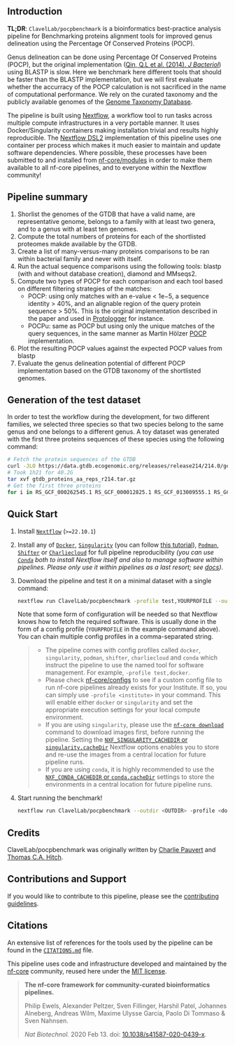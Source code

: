 ## Introduction

**TL;DR**: `ClavelLab/pocpbenchmark` is a bioinformatics best-practice analysis pipeline for Benchmarking proteins alignment tools for improved genus delineation using the Percentage Of Conserved Proteins (POCP).

Genus delineation can be done using Percentage Of Conserved Proteins (POCP), but the original implementation ([Qin, Q.L et al. (2014). *J Bacteriol*](https://doi.org/10.1128/JB.01688-14)) using BLASTP is slow.
Here we benchmark here different tools that should be faster than the BLASTP implementation, but we will first evaluate whether the accurracy of the POCP calculation is not sacrificed in the name of computational performance. We rely on the curated taxonomy and the publicly available genomes of the [Genome Taxonomy Database](https://gtdb.ecogenomic.org/).

The pipeline is built using [Nextflow](https://www.nextflow.io), a workflow tool to run tasks across multiple compute infrastructures in a very portable manner. It uses Docker/Singularity containers making installation trivial and results highly reproducible. The [Nextflow DSL2](https://www.nextflow.io/docs/latest/dsl2.html) implementation of this pipeline uses one container per process which makes it much easier to maintain and update software dependencies. Where possible, these processes have been submitted to and installed from [nf-core/modules](https://github.com/nf-core/modules) in order to make them available to all nf-core pipelines, and to everyone within the Nextflow community!


## Pipeline summary

1. Shorlist the genomes of the GTDB that have a valid name, are representative genome, belongs to a family with at least two genera, and to a genus with at least ten genomes.
2. Compute the total numbers of proteins for each of the shortlisted proteomes makde available by the GTDB.
3. Create a list of many-versus-many proteins comparisons to be ran within bacterial family and never with itself.
4. Run the actual sequence comparisons using the following tools: blastp (with and without database creation), diamond and MMseqs2. 
5. Compute two types of POCP for each comparison and each tool based on different filtering strategies of the matches:
    - POCP: using only matches with an e-value < 1e−5, a sequence identity > 40%, and an alignable region of the query protein sequence > 50%. This is the original implementation described in the paper and used in [Protologger](https://github.com/thh32/Protologger/) for instance.
    - POCPu: same as POCP but using only the unique matches of the query sequences, in the same manner as Martin Hölzer [POCP](https://github.com/hoelzer/pocp) implementation.
6. Plot the resulting POCP values against the expected POCP values from blastp
7. Evaluate the genus delineation potential of different POCP implementation based on the GTDB taxonomy of the shortlisted genomes.

## Generation of the test dataset

In order to test the workflow during the development, for two different families, we selected three species so that two species belong to the same genus and one belongs to a different genus.
A toy dataset was generated with the first three proteins sequences of these species using the following command:

```bash
# Fetch the protein sequences of the GTDB
curl -JLO https://data.gtdb.ecogenomic.org/releases/release214/214.0/genomic_files_reps/gtdb_proteins_aa_reps_r214.tar.gz
# Took 1h21 for 40.2G
tar xvf gtdb_proteins_aa_reps_r214.tar.gz
# Get the first three proteins
for i in RS_GCF_000262545.1 RS_GCF_000012825.1 RS_GCF_013009555.1 RS_GCF_001591705.1 RS_GCF_009767945.1 RS_GCF_000376985.1;do head -n 6 /DATA/gtdb/protein_faa_reps/bacteria/${i}_protein.faa > ${i}_protein.faa ; done
```

## Quick Start

1. Install [`Nextflow`](https://www.nextflow.io/docs/latest/getstarted.html#installation) (`>=22.10.1`)

2. Install any of [`Docker`](https://docs.docker.com/engine/installation/), [`Singularity`](https://www.sylabs.io/guides/3.0/user-guide/) (you can follow [this tutorial](https://singularity-tutorial.github.io/01-installation/)), [`Podman`](https://podman.io/), [`Shifter`](https://nersc.gitlab.io/development/shifter/how-to-use/) or [`Charliecloud`](https://hpc.github.io/charliecloud/) for full pipeline reproducibility _(you can use [`Conda`](https://conda.io/miniconda.html) both to install Nextflow itself and also to manage software within pipelines. Please only use it within pipelines as a last resort; see [docs](https://nf-co.re/usage/configuration#basic-configuration-profiles))_.

3. Download the pipeline and test it on a minimal dataset with a single command:

   ```bash
   nextflow run ClavelLab/pocpbenchmark -profile test,YOURPROFILE --outdir <OUTDIR>
   ```

   Note that some form of configuration will be needed so that Nextflow knows how to fetch the required software. This is usually done in the form of a config profile (`YOURPROFILE` in the example command above). You can chain multiple config profiles in a comma-separated string.

   > - The pipeline comes with config profiles called `docker`, `singularity`, `podman`, `shifter`, `charliecloud` and `conda` which instruct the pipeline to use the named tool for software management. For example, `-profile test,docker`.
   > - Please check [nf-core/configs](https://github.com/nf-core/configs#documentation) to see if a custom config file to run nf-core pipelines already exists for your Institute. If so, you can simply use `-profile <institute>` in your command. This will enable either `docker` or `singularity` and set the appropriate execution settings for your local compute environment.
   > - If you are using `singularity`, please use the [`nf-core download`](https://nf-co.re/tools/#downloading-pipelines-for-offline-use) command to download images first, before running the pipeline. Setting the [`NXF_SINGULARITY_CACHEDIR` or `singularity.cacheDir`](https://www.nextflow.io/docs/latest/singularity.html?#singularity-docker-hub) Nextflow options enables you to store and re-use the images from a central location for future pipeline runs.
   > - If you are using `conda`, it is highly recommended to use the [`NXF_CONDA_CACHEDIR` or `conda.cacheDir`](https://www.nextflow.io/docs/latest/conda.html) settings to store the environments in a central location for future pipeline runs.

4. Start running the benchmark!


   ```bash
   nextflow run ClavelLab/pocpbenchmark --outdir <OUTDIR> -profile <docker/singularity/podman/shifter/charliecloud/conda/institute>
   ```

## Credits

ClavelLab/pocpbenchmark was originally written by [Charlie Pauvert](https://github.com/cpauvert) and [Thomas C.A. Hitch](https://github.com/thh32).


## Contributions and Support

If you would like to contribute to this pipeline, please see the [contributing guidelines](.github/CONTRIBUTING.md).

## Citations

An extensive list of references for the tools used by the pipeline can be found in the [`CITATIONS.md`](CITATIONS.md) file.

This pipeline uses code and infrastructure developed and maintained by the [nf-core](https://nf-co.re) community, reused here under the [MIT license](https://github.com/nf-core/tools/blob/master/LICENSE).

> **The nf-core framework for community-curated bioinformatics pipelines.**
>
> Philip Ewels, Alexander Peltzer, Sven Fillinger, Harshil Patel, Johannes Alneberg, Andreas Wilm, Maxime Ulysse Garcia, Paolo Di Tommaso & Sven Nahnsen.
>
> _Nat Biotechnol._ 2020 Feb 13. doi: [10.1038/s41587-020-0439-x](https://dx.doi.org/10.1038/s41587-020-0439-x).
